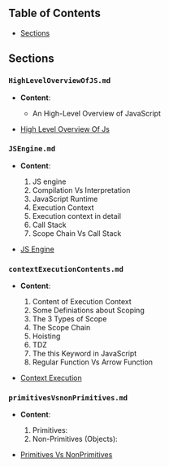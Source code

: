 ## Table of Contents

- [Sections](#sections)

## Sections

### `HighLevelOverviewOfJS.md`

- **Content**:

  - An High-Level Overview of JavaScript

- [High Level Overview Of Js](./sections/HighLevelOverviewOfJS.md)

### `JSEngine.md`

- **Content**:

  1. JS engine
  2. Compilation Vs Interpretation
  3. JavaScript Runtime
  4. Execution Context
  5. Execution context in detail
  6. Call Stack
  7. Scope Chain Vs Call Stack

- [JS Engine](./sections/JSEngine.md)

### `contextExecutionContents.md`

- **Content**:

  1. Content of Execution Context
  2. Some Definiations about Scoping
  3. The 3 Types of Scope
  4. The Scope Chain
  5. Hoisting
  6. TDZ
  7. The this Keyword in JavaScript
  8. Regular Function Vs Arrow Function

- [Context Execution](./sections/contextExecutionContents.md)

### `primitivesVsnonPrimitives.md`

- **Content**:

  1. Primitives:
  2. Non-Primitives (Objects):

- [Primitives Vs NonPrimitives](./sections/primitivesVsnonPrimitives.md)
